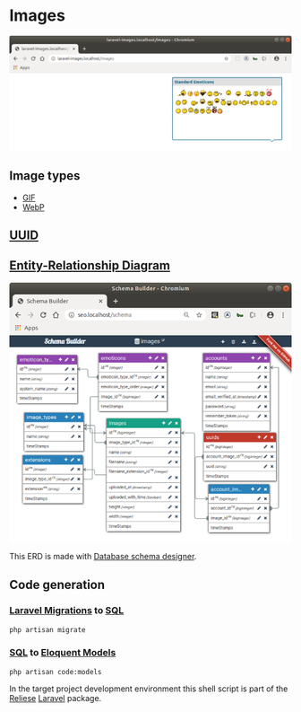 # Images

![img](./docs/standard_emoticons.png?raw=true "img")

## Image types

- [GIF](https://en.wikipedia.org/wiki/GIF)
- [WebP](https://en.wikipedia.org/wiki/WebP)

## [UUID](https://en.wikipedia.org/wiki/Universally_unique_identifier)

## [Entity-Relationship Diagram](https://en.wikipedia.org/wiki/Entity–relationship_model)

![Google Structured data Entity-Relationship Diagram](./docs/erd.png?raw=true "Google Structured data Entity-Relationship Diagram")

This ERD is made with [Database schema designer](https://github.com/Agontuk/schema-designer).

## Code generation

### [Laravel Migrations](https://laravel.com/docs/master/migrations) to [SQL](https://en.wikipedia.org/wiki/SQL)

```
php artisan migrate
```
### [SQL](https://en.wikipedia.org/wiki/SQL) to [Eloquent Models](https://laravel.com/docs/master/eloquent)

```
php artisan code:models
```
In the target project development environment this shell script is part of the [Reliese](https://github.com/reliese/laravel) [Laravel](https://github.com/laravel/laravel) package.